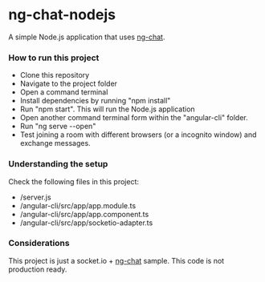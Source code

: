 # ng-chat-nodejs
A simple Node.js application that uses [ng-chat](https://github.com/rpaschoal/ng-chat).

### How to run this project

* Clone this repository
* Navigate to the project folder
* Open a command terminal
* Install dependencies by running "npm install"
* Run "npm start". This will run the Node.js application
* Open another command terminal form within the "angular-cli" folder.
* Run "ng serve --open"
* Test joining a room with different browsers (or a incognito window) and exchange messages.

### Understanding the setup

Check the following files in this project:

* /server.js
* /angular-cli/src/app/app.module.ts
* /angular-cli/src/app/app.component.ts
* /angular-cli/src/app/socketio-adapter.ts

### Considerations

This project is just a socket.io + [ng-chat](https://github.com/rpaschoal/ng-chat) sample. This code is not production ready.

